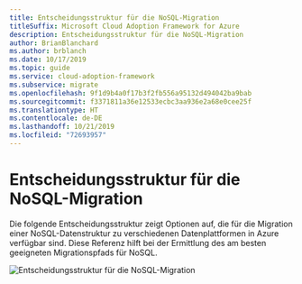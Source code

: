 ```yaml
---
title: Entscheidungsstruktur für die NoSQL-Migration
titleSuffix: Microsoft Cloud Adoption Framework for Azure
description: Entscheidungsstruktur für die NoSQL-Migration
author: BrianBlanchard
ms.author: brblanch
ms.date: 10/17/2019
ms.topic: guide
ms.service: cloud-adoption-framework
ms.subservice: migrate
ms.openlocfilehash: 9f1d9b4a0f17b3f2fb556a95132d494042ba9bab
ms.sourcegitcommit: f3371811a36e12533ecbc3aa936e2a68e0cee25f
ms.translationtype: HT
ms.contentlocale: de-DE
ms.lasthandoff: 10/21/2019
ms.locfileid: "72693957"
---
```

# <a name="nosql-migration-decision-tree"></a>Entscheidungsstruktur für die NoSQL-Migration

Die folgende Entscheidungsstruktur zeigt Optionen auf, die für die Migration einer NoSQL-Datenstruktur zu verschiedenen Datenplattformen in Azure verfügbar sind.
Diese Referenz hilft bei der Ermittlung des am besten geeigneten Migrationspfads für NoSQL.

![Entscheidungsstruktur für die NoSQL-Migration](../../_images/innovate/considerations/no-sql-decision-tree.png)
